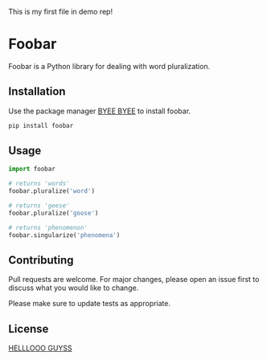 This is my first file in demo rep!
# Foobar

Foobar is a Python library for dealing with word pluralization.

## Installation

Use the package manager [BYEE BYEE](AAAAA) to install foobar.

```bash
pip install foobar
```

## Usage

```python
import foobar

# returns 'words'
foobar.pluralize('word')

# returns 'geese'
foobar.pluralize('goose')

# returns 'phenomenon'
foobar.singularize('phenomena')
```

## Contributing

Pull requests are welcome. For major changes, please open an issue first
to discuss what you would like to change.

Please make sure to update tests as appropriate.

## License

[HELLLOOO GUYSS](BBBBB)